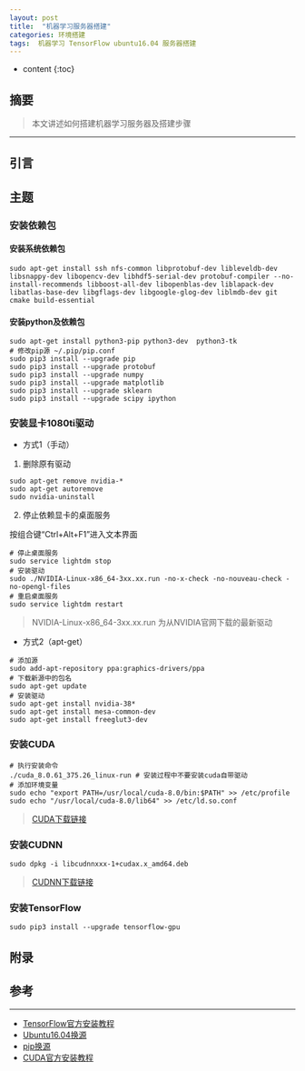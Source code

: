 ```yaml
---
layout: post
title:  "机器学习服务器搭建"
categories: 环境搭建
tags:  机器学习 TensorFlow ubuntu16.04 服务器搭建
---
```


* content
{:toc}

## 摘要
> 本文讲述如何搭建机器学习服务器及搭建步骤
---

## 引言


## 主题
### 安装依赖包
#### 安装系统依赖包
```
sudo apt-get install ssh nfs-common libprotobuf-dev libleveldb-dev libsnappy-dev libopencv-dev libhdf5-serial-dev protobuf-compiler --no-install-recommends libboost-all-dev libopenblas-dev liblapack-dev libatlas-base-dev libgflags-dev libgoogle-glog-dev liblmdb-dev git cmake build-essential
```

#### 安装python及依赖包
```
sudo apt-get install python3-pip python3-dev  python3-tk
# 修改pip源 ~/.pip/pip.conf
sudo pip3 install --upgrade pip
sudo pip3 install --upgrade protobuf
sudo pip3 install --upgrade numpy
sudo pip3 install --upgrade matplotlib
sudo pip3 install --upgrade sklearn
sudo pip3 install --upgrade scipy ipython
```

### 安装显卡1080ti驱动
- 方式1（手动）

1. 删除原有驱动
```
sudo apt-get remove nvidia-*
sudo apt-get autoremove
sudo nvidia-uninstall
```

2. 停止依赖显卡的桌面服务

按组合键“Ctrl+Alt+F1”进入文本界面
```
# 停止桌面服务
sudo service lightdm stop
# 安装驱动
sudo ./NVIDIA-Linux-x86_64-3xx.xx.run -no-x-check -no-nouveau-check -no-opengl-files
# 重启桌面服务
sudo service lightdm restart
```
> NVIDIA-Linux-x86_64-3xx.xx.run 为从NVIDIA官网下载的最新驱动

- 方式2（apt-get）
```
# 添加源
sudo add-apt-repository ppa:graphics-drivers/ppa
# 下载新源中的包名
sudo apt-get update
# 安装驱动
sudo apt-get install nvidia-38*
sudo apt-get install mesa-common-dev
sudo apt-get install freeglut3-dev
```

### 安装CUDA
```
# 执行安装命令
./cuda_8.0.61_375.26_linux-run # 安装过程中不要安装cuda自带驱动
# 添加环境变量
sudo echo "export PATH=/usr/local/cuda-8.0/bin:$PATH" >> /etc/profile
sudo echo "/usr/local/cuda-8.0/lib64" >> /etc/ld.so.conf
```
> [CUDA下载链接](http://developer.nvidia.com/cuda-downloads)

### 安装CUDNN
```
sudo dpkg -i libcudnnxxx-1+cudax.x_amd64.deb
```
> [CUDNN下载链接](https://developer.nvidia.com/cudnn)

### 安装TensorFlow
```
sudo pip3 install --upgrade tensorflow-gpu
```

## 附录


## 参考
---
- [TensorFlow官方安装教程](https://www.tensorflow.org/install/install_linux)
- [Ubuntu16.04换源](http://blog.csdn.net/happywho250/article/details/52506321)
- [pip换源](https://www.cnblogs.com/microman/p/6107879.html)
- [CUDA官方安装教程](http://docs.nvidia.com/cuda/cuda-installation-guide-linux/#axzz4VZnqTJ2A)
